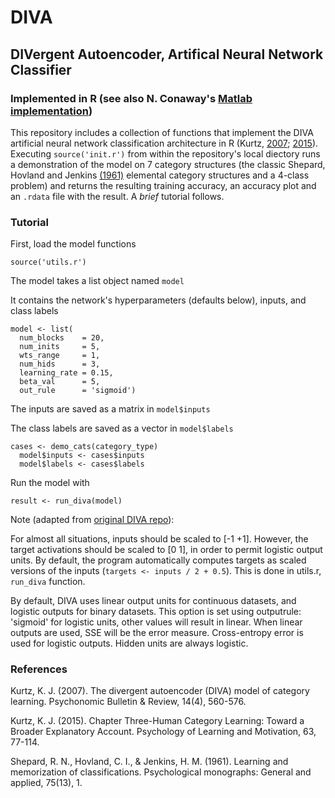 # DIVA
## DIVergent Autoencoder, Artifical Neural Network Classifier 
### Implemented in R (see also N. Conaway's [Matlab implementation](https://github.com/nolanbconaway/DIVA))

This repository includes a collection of functions that implement the DIVA artificial neural network classification architecture in R (Kurtz, [2007](http://link.springer.com/article/10.3758/BF03196806); [2015](http://www.sciencedirect.com/science/article/pii/S0079742115000146)). Executing `source('init.r')` from within the repository's local diectory runs a demonstration of the model on 7 category structures (the classic Shepard, Hovland and Jenkins [(1961)](http://psycnet.apa.org/journals/mon/75/13/1/) elemental category structures and a 4-class problem) and returns the resulting training accuracy, an accuracy plot and an `.rdata` file with the result. A *brief* tutorial follows.    

### Tutorial
First, load the model functions

```
source('utils.r')
```

The model takes a list object named `model`

It contains the network's hyperparameters (defaults below), inputs, and class labels
```
model <- list(
  num_blocks    = 20,
  num_inits     = 5,
  wts_range     = 1,
  num_hids      = 3,
  learning_rate = 0.15,
  beta_val      = 5,
  out_rule      = 'sigmoid')
```

The inputs are saved as a matrix in `model$inputs`

The class labels are saved as a vector in `model$labels`

```
cases <- demo_cats(category_type)
  model$inputs <- cases$inputs
  model$labels <- cases$labels
```

Run the model with 
```
result <- run_diva(model)
```

Note (adapted from [original DIVA repo](https://github.com/nolanbconaway/DIVA)):

For almost all situations, inputs should be scaled to [-1 +1]. However, the target activations should be scaled to [0 1], in order to permit logistic output units. By default, the program automatically computes targets as scaled versions of the inputs (`targets <- inputs / 2 + 0.5`). This is done in utils.r, `run_diva` function.

By default, DIVA uses linear output units for continuous datasets, and logistic outputs for binary datasets. This option is set using outputrule: 'sigmoid' for logistic units, other values will result in linear. When linear outputs are used, SSE will be the error measure. Cross-entropy error is used for logistic outputs. Hidden units are always logistic.


### References
Kurtz, K. J. (2007). The divergent autoencoder (DIVA) model of category learning. Psychonomic Bulletin & Review, 14(4), 560-576.

Kurtz, K. J. (2015). Chapter Three-Human Category Learning: Toward a Broader Explanatory Account. Psychology of Learning and Motivation, 63, 77-114.

Shepard, R. N., Hovland, C. I., & Jenkins, H. M. (1961). Learning and memorization of classifications. Psychological monographs: General and applied, 75(13), 1.
